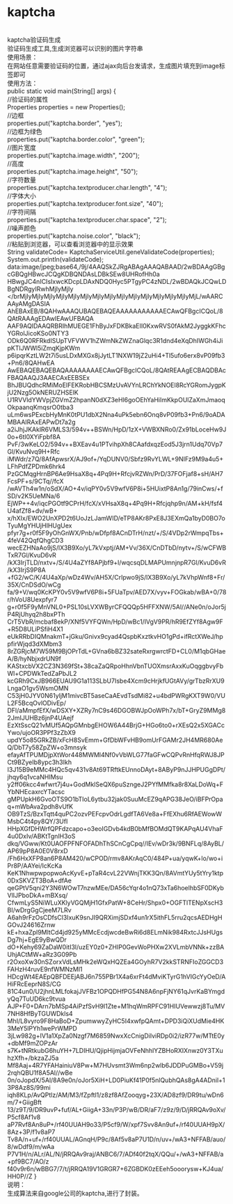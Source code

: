 # kaptcha
</br>kaptcha验证码生成
</br>验证码生成工具,生成浏览器可以识别的图片字符串
</br>使用场景：
</br>在网站任意需要验证码的位置，通过ajax向后台发请求，生成图片填充到image标签即可
</br>使用方法：
</br>public static void main(String[] args) {
</br>		//验证码的属性
</br>		Properties properties = new Properties();
</br>		//边框
</br>		properties.put("kaptcha.border", "yes");
</br>		//边框为绿色
</br>		properties.put("kaptcha.border.color", "green");
</br>		//图片宽度
</br>		properties.put("kaptcha.image.width", "200");
</br>		//高度
</br>		properties.put("kaptcha.image.height", "50");
</br>		//字符数量
</br>		properties.put("kaptcha.textproducer.char.length", "4");
</br>		//字体大小
</br>		properties.put("kaptcha.textproducer.font.size", "40");
</br>		//字符间隔
</br>		properties.put("kaptcha.textproducer.char.space", "2");
</br>		//噪声颜色
</br>		properties.put("kaptcha.noise.color", "black");
</br>		//粘贴到浏览器，可以查看浏览器中的显示效果
</br>		String validateCode= KaptchaServiceUtil.geneValidateCode(properties);
</br>		System.out.println(validateCode);
</br>data:image/jpeg;base64,/9j/4AAQSkZJRgABAgAAAQABAAD/2wBDAAgGBgcGBQgHBwcJCQgKDBQNDAsLDBkSEw8UHRofHh0a
</br>HBwgJC4nICIsIxwcKDcpLDAxNDQ0Hyc5PTgyPC4zNDL/2wBDAQkJCQwLDBgNDRgyIRwhMjIyMjIy
</brMjIyMjIyMjIyMjIyMjIyMjIyMjIyMjIyMjIyMjIyMjIyMjIyMjIyMjIyMjL/wAARCAAyAMgDASIA
</br>AhEBAxEB/8QAHwAAAQUBAQEBAQEAAAAAAAAAAAECAwQFBgcICQoL/8QAtRAAAgEDAwIEAwUFBAQA
</br>AAF9AQIDAAQRBRIhMUEGE1FhByJxFDKBkaEII0KxwRVS0fAkM2JyggkKFhcYGRolJicoKSo0NTY3
</br>ODk6Q0RFRkdISUpTVFVWV1hZWmNkZWZnaGlqc3R1dnd4eXqDhIWGh4iJipKTlJWWl5iZmqKjpKWm
</br>p6ipqrKztLW2t7i5usLDxMXGx8jJytLT1NXW19jZ2uHi4+Tl5ufo6erx8vP09fb3+Pn6/8QAHwEA
</br>AwEBAQEBAQEBAQAAAAAAAAECAwQFBgcICQoL/8QAtREAAgECBAQDBAcFBAQAAQJ3AAECAxEEBSEx
</br>BhJBUQdhcRMiMoEIFEKRobHBCSMzUvAVYnLRChYkNOEl8RcYGRomJygpKjU2Nzg5OkNERUZHSElK
</br>U1RVVldYWVpjZGVmZ2hpanN0dXZ3eHl6goOEhYaHiImKkpOUlZaXmJmaoqOkpaanqKmqsrO0tba3
</br>uLm6wsPExcbHyMnK0tPU1dbX2Nna4uPk5ebn6Onq8vP09fb3+Pn6/9oADAMBAAIRAxEAPwDt7a2g
</br>a2iJhjJKAklR6VMLS3/594v++BSWn/HpD/1zX+VWBXNRo0/Zx91bLoceHw9J0o+6tl0XYiFpbf8A
</br>PvF/3wKeLO2/594v++BXEav4u1PTvihpXh8CAafdxqzEod5J3jrn1Udq70Vp7Gl/KvuNvq9H+Rfc
</br>iMWdr/z7Q/8AfApwsrX/AJ9of+/YqDUNV0/Sbfz9RvYLWL+9NIFz9M9a4u5+LFhPdfZPDmk6hrk4
</br>PzGCMqgHrnBP6Ae9HsaX8q+4Pq9H+RfcjvRZWn/PrD/37FOFjaf8+sH/AH7FcsPF+s/9CTq//fcX
</br>/wAVTh4w1n/oSdX/AO+4v/iqPY0v5V9wfV6P8i+5HUixtP8An1g/79inCws/+fSD/v2K5UeMNa/6
</br>EjWP++4v/iqcPGOtf9CPrH/fcX/xVHsaX8q+4Pq9H+Rfcjqhp9n/AM+kH/fsf4U4afZf8+dv/wB+
</br>x/hXIx/EWO2UnXPD2t6UoJzLJamWID/eTP8AKr8PxE8J3EXmQa1byD0BO7oTyuMgYHUjHIHUgUex
</br>pfyr7g+r0f5F9yOhGnWX/Pnb/wDfpf8ACnDTrH/nzt/+/S/4VDp2rWmpqTbs+4feV42QqfQhgCD3
</br>wecEZHNaAo9jS/lX3B9Xo/yL7kVxptj/AM+Vv/36X/CnDTbD/nytv+/S/wCFWBTxR7Gl/KvuD6vR
</br>/kX3IrjTLD/nxtv+/S/4U4aZYf8APjbf9+l/wqcsqDLMAPUmnjnpR7Gl/KvuD6vR/kX3IrjS9P8A
</br>+fG2/wC/K/4U4aXp/wDz4Wv/AH5X/CrIpwo9jS/lX3B9Xo/yL7kVhpWnf8+Fr/35X/CnDSdO/wCg
</br>fa/9+V/wq0KcKPY0v5V9wfV6P8i+5FUaTpv/AED7X/vyv+FOGkab/wBA+0/78r/hVoU8Uexpfyr7
</br>g+r0f5F9yMnVNL0+PSL10sLVXWByrCFQQQp5HFFXNW/5Al//ANe0n/oJor5jP4RjUhyq2h8bxPTh
</br>CrT5VbR/mcbaf8ekP/XNf5VYFQWn/HpD/wBc1/lVgV9PR/hR9EfZYf8Agw9F+R5D8ULiPSfiH4X1
</br>eUkRRbDIQMnakmT+jGku/Gnivx9cyad4QspbKxztkvHO1gPd+ifRctXWeJ/hppfirWjqd3dXMbm3
</br>8rZGRjcM7W59M9BjOPrTdL+GVna6bBZ32sateRxrgwrctFD+CL0/M1qbGHaeA/B/hyNbjxdrUN9f
</br>KAStxcbVX2CZ3N369fSt+38caZaQRpoHhnVbnTUOXmsrAxxKuOqggbvyFbWl+CPDWkTedZaPbJL2
</br>kcGRh9CxJB966EUAU9G1a113SLbU7Isbe4Xcm9cHrjkfUGtAVy/grTbzRrXU9LngaO1gv5WsmOMN
</br>C53jH0JYV0N61yljM1mivcBT5aseCaAEvdTsdMi82+u4bdPWRgKXT9W0/VUL2F5BcqOvlODivEp/
</br>DFl/aMmpfEfX/wDSXY+XZRy7nC9s46DGOBWJpOoWPh7x/bT+GryZ9MMg82JmIJUHBz6jnP4UAejf
</br>EzXtSscQ21vMUf5AQpGMnbgEHOW6A44BrjG+HGo6to0+rXEsQ2x5XGACcYwo/ujoOR3PPf3zZbX9
</br>updY5o85GRkZB/xFcH8SvEmm+GfDbWFvHB9omUrFGAMr2JH4MR680AeQ/DbT7y58ZpZW+o3mnsyk
</br>efayAfTPUMDjpXtWor448MWMl4Nf0vVbWLG77faGFwCQPvRnHfqRWJ8JPCt9BZyeIb8ypc3h3Ikh
</br>I3J15B9eMMc4HQc5qv431v8At69TRftkEUnnoDAyt+8AByP9nJJHPUGgDPt/jhqy6q1vcaNHIMsu
</br>y2ff06kcc4wfwrt7j4u+GodMklSeQX6puSzngeJ2PYfMMfka8r8XaLDoWq+FYbNHEcaxrcYTacsc
</br>gMPUpkH6GvoOTS9O1bTIoL6ytbu32jak0SuuMcEZ9qAPG38JeO/iBFPrOpaq+mWbAva2pdh8vUfK
</br>OB9TzS/BzxTqtt4quPC2ozvPEFcpvOdrLgdfTA6Ve8a+FfEXhu6RfAEWowWMsbC4t4py8QY/3UfI
</br>HHpXGfDHWrfQPFdzcapo+o3eoIGDvb4kdB0bMfBOMdQT9KAPqAU4VhaF4u0DxIv/ABKtTgnlH3oS
</br>dkq/VGww/Kt0UAOFPFNFOFADhThSCnCgCpq//IEv/wDr3k/9BNFLq/8AyBL/AP69pP8A0E0V8rxD
</br>/Fh6HxXFP8an6P8AM420/wCPOD/rmv8AKrAqC0/484P+ua/yqwK+lo/wo+iPr8P/AAYei/IcKcKa
</br>KeK1NhwpwpopwoAcKyvE+pTaR4cvL22VWnjTKK3Qn/8AVmtYUy5tYry1ktp0DxSKVZT3BoA+dfAe
</br>qeGPtV5qni2Y3N6WOwT7nzwMEe/DA56cYqr4o1nQ73xTa6hoelhbSF0DKybVlIJPboDkA+mBXsq/
</br>CfwmLyS5NiWLuXKlyVGQMjH1GfxPatW+8CeHr/Shpx0+OGFTlTENpXscH3BI/wDrgGgCjeeM7LRv
</br>A6ah9rFzOsCDfsCl3IxuK9snJI9QRXimjSDxf4un1rX5ithFL5rru2qcsAEDHgHGOvJ24616Zrnw
</br>kE+hxaZpl9MltCd4jd925yMMcEcdjwcdeBwRi6d8ELmNik984RxtcJJsHUgsDg7hj+EgE9yBwQDr
</br>dO+Kehy69ZaDaW0itI3l/uzEY0z0+ZHIP0GevWoPHXw2XVLmbVNNk+zzBAUhjACtMW+aRz3G09Pb
</br>r2OxoXw30nSZorxVdLsMHk2eWQxHQZEa4GOyhR7V2kkSTRNFIoZGGCD3FAHzH4ruvE9nfWMNzMl1
</br>HDcgWt4EAEpQBFDEEjABJ6n755PBr1X4a6xrFt4dMviKTyrG1hVIGcYyOeD/AHiFRcEeprN8S/CG
</br>81C4un0/U2jhnLMLfokajJVFBz1OPQDHfPG54N8A6npFjNY61qJvrKaBYmgdyQq7TuUD6kc9tvua
</br>AJP+F0+DArn7bMSp4AiPzfSvH9I1Zte+M1hqWmRPFC91HIUVewwzj8Tu/MV7NH8HfByTGUWDkls4
</br>MhI/L8vyro9F8HaBoD+ZpumwwyZyHC5I4xwfpQAmt+DPD3iQiXUdMie4HK3MeY5lPYh1wePrWMPD
</br>3jLw982g+IV1a1XpZa0Nzgf7M6859NwxXcCnigDiIviRDp0i2/izR77w/MTtE0y+dbMf9mZOPzAr
</br>s7K+tNRtkubG6huYH+7LDIHU/QjipHijmjaOVFeNhhlYZBHoRXIXnwz0Y3TXuhzXfh+/bkzaZJ5a
</br>Mf8Aaj+4R7YFAHainiuV8Pw+M7HUvsmt3Wm6np2wlb6JDDPuGMBo+V59j2rqhQBU1f8A5Al//wBe
</br>0n/oJopdX/5Al/8A9e0n/oJor5XiH+LD0PiuKf41P0f5nlQubhQAs8gA4ADnil+13P8Az8S/99mi
</br>iqh8KLp/AvQPtlz/AM/M3/fZpftl1/z8zf8AfZooqyg+23X/AD8zf9/DR9tu/wDn6m/7+GiigBft
</br>13/z9T/9/DR9uvP+fuf/AL+GiigA+33n/P3P/wB/DR/aF7/z9z/9/D/jRRQAv9oXv/P5cf8Af1v8
</br>aP7Rvf8An8uP+/rf40UUAH9o33/P5cf9/W/xpf7Svv8An9uf+/rf40UUAH9pX/8Az+3P/f1v8aP7
</br>Tv8A/n+uf+/rf40UUAL/AGnqH/P9c/8Af5v8aP7U1D/n/uv+/wA3+NFFAB/auo/8/wDdf9/m/wAa
</br>P7V1H/n/ALr/AL/N/jRRQAv9raj/ANBC6/7/ADf40f2tqX/QQu/+/wA3+NFFAB/a+pf9BC7/AO/z
</br>f40v9r6n/wBBG7/7/t/jRRQA19V1GRGR7+6ZGBDK0zEEeh5ooorysw+KJ4ua/HH0P//Z
	}
</br>说明：
</br>生成算法来自google公司的kaptcha,进行了封装。
